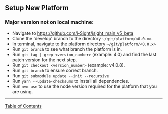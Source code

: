 ## Setup New Platform

### Major version not on local machine:
- Navigate to <https://github.com/i-Sight/isight_main_v5_beta> 
- Clone the 'develop' branch to the directory `~/git/platform/<0.0.x>`.
- In terminal, navigate to the platform directory `~/git/platform/<0.0.x>`
- Run `git branch` to see what branch the platform is in.
- Run `git tag | grep <version_number>` (example: 4.0) and find the last patch version for the next step.
- Run `git checkout <version_number>` (example: v4.0.8).
- Run `git branch` to ensure correct branch.
- Run `git submodule update --init --recursive`
- Run `yarn --update-checksums` to install all dependencies.
- Run `nvm use` to use the node version required for the platform that you are using.

***
[Table of Contents](../README.md)